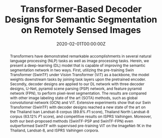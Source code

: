 ---
title: "Transformer-Based Decoder Designs for Semantic Segmentation on Remotely Sensed Images"
authors:
- admin
- P. Vateekul

- S. Lawawirojwong

date: "2020-02-01T00:00:00Z"
doi: ""

author_notes:
- ""
- ""
- ""
- ""
- ""
- ""
- ""
- ""

# Schedule page publish date (NOT publication's date).
publishDate: "2020-02-01T00:00:00Z"

# Publication type.
# Legend: 0 = Uncategorized; 1 = Conference paper; 2 = Journal article;
# 3 = Preprint / Working Paper; 4 = Report; 5 = Book; 6 = Book section;
# 7 = Thesis; 8 = Patent
publication_types: ["2"]

# Publication name and optional abbreviated publication name.
publication: In *Remote Sesning*
publication_short: In *Remote Sesning*

abstract: Transformers have demonstrated remarkable accomplishments in several natural language processing (NLP) tasks as well as image processing tasks. Herein, we present a deep-learning (DL) model that is capable of improving the semantic segmentation network in two ways. First, utilizing the pre-training Swin Transformer (SwinTF) under Vision Transformer (ViT) as a backbone, the model weights downstream tasks by joining task layers upon the pretrained encoder. Secondly, decoder designs are applied to our DL network with three decoder designs, U-Net, pyramid scene parsing (PSP) network, and feature pyramid network (FPN), to perform pixel-level segmentation. The results are compared with other image labeling state of the art (SOTA) methods, such as global convolutional network (GCN) and ViT. Extensive experiments show that our Swin Transformer (SwinTF) with decoder designs reached a new state of the art on the Thailand Isan Landsat-8 corpus (89.8% 𝐹1 score), Thailand North Landsat-8 corpus (63.12% 𝐹1 score), and competitive results on ISPRS Vaihingen. Moreover, both our best-proposed methods (SwinTF-PSP and SwinTF-FPN) even outperformed SwinTF with supervised pre-training ViT on the ImageNet-1K in the Thailand, Landsat-8, and ISPRS Vaihingen corpora.

# Summary. An optional shortened abstract.
summary: Transformers have demonstrated remarkable accomplishments in several natural language processing (NLP) tasks as well as image processing tasks. Herein, we present a deep-learning (DL) model that is capable of improving the semantic segmentation network in two ways. First, utilizing the pre-training Swin Transformer (SwinTF) under Vision Transformer (ViT) as a backbone, the model weights downstream tasks by joining task layers upon the pretrained encoder. Secondly, decoder designs are applied to our DL network with three decoder designs, U-Net, pyramid scene parsing (PSP) network, and feature pyramid network (FPN), to perform pixel-level segmentation. The results are compared with other image labeling state of the art (SOTA) methods, such as global convolutional network (GCN) and ViT. Extensive experiments show that our Swin Transformer (SwinTF) with decoder designs reached a new state of the art on the Thailand Isan Landsat-8 corpus (89.8% 𝐹1 score), Thailand North Landsat-8 corpus (63.12% 𝐹1 score), and competitive results on ISPRS Vaihingen. Moreover, both our best-proposed methods (SwinTF-PSP and SwinTF-FPN) even outperformed SwinTF with supervised pre-training ViT on the ImageNet-1K in the Thailand, Landsat-8, and ISPRS Vaihingen corpora.

tags:
- Transformer
- Semantic Segmentation
- Decoder Design
- Swin Transformer
- Vision Transformer
- Self-Attention
- Global Convolutional Network

featured: false

links:
- name: Slides
  url: https://kaopanboonyuen.github.io/files/panboonyuen_phd_defense_2020.pdf
- name: Blog
  url: https://kaopanboonyuen.github.io/FusionNetGeoLabel/
# - name: Videos
#   url: https://www.youtube.com/channel/UCNzeAAPyZaX4EDr720q5msg
# - name: ICML talk
#   url: https://www.facebook.com/watch/live/?v=355035025132741&ref=watch_permalink
# - name: IEEE Spectrum article
#   url: https://spectrum.ieee.org/tech-talk/computing/software/deepmind-teaches-ai-teamwork
# - name: ACM
#   url: https://dl.acm.org/doi/10.1007/978-3-031-51023-6_3
# - name: ArXiv
#   url: https://arxiv.org/pdf/2305.04743
url_pdf: https://www.mdpi.com/2072-4292/13/24/5100
url_code: https://github.com/kaopanboonyuen/RemoteSegTransformer
url_dataset: ''
url_poster: ''
url_project: 'https://kaopanboonyuen.github.io/RemoteSegTransformer/'
url_slides: ''
url_source: ''
url_video: ''

# Featured image
# To use, add an image named `featured.jpg/png` to your page's folder. 
image:
  caption: ''
  focal_point: Center
  preview_only: false

# Associated Projects (optional).
#   Associate this publication with one or more of your projects.
#   Simply enter your project's folder or file name without extension.
#   E.g. `internal-project` references `content/project/internal-project/index.md`.
#   Otherwise, set `projects: []`.
projects: []

# Slides (optional).
#   Associate this publication with Markdown slides.
#   Simply enter your slide deck's filename without extension.
#   E.g. `slides: "example"` references `content/slides/example/index.md`.
#   Otherwise, set `slides: ""`.
slides: ""
---
